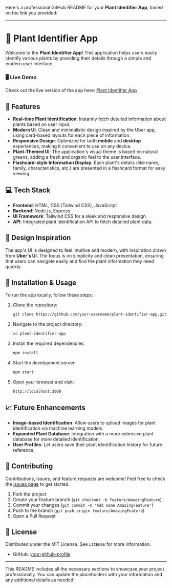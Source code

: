 Here's a professional GitHub README for your **Plant Identifier App**, based on the link you provided:

---

# 🌿 Plant Identifier App

Welcome to the **Plant Identifier App**! This application helps users easily identify various plants by providing their details through a simple and modern user interface.

### 🖥️ Live Demo
Check out the live version of the app here: [Plant Identifier App](https://plant-identifier-hunnyonline.replit.app/)

## 🚀 Features
- **Real-time Plant Identification**: Instantly fetch detailed information about plants based on user input.
- **Modern UI**: Clean and minimalistic design inspired by the Uber app, using card-based layouts for each piece of information.
- **Responsive Design**: Optimized for both **mobile** and **desktop** experiences, making it convenient to use on any device.
- **Plant-Themed UI**: The application's visual theme is based on natural greens, adding a fresh and organic feel to the user interface.
- **Flashcard-style Information Display**: Each plant's details (like name, family, characteristics, etc.) are presented in a flashcard format for easy viewing.


## 💻 Tech Stack
- **Frontend**: HTML, CSS (Tailwind CSS), JavaScript
- **Backend**: Node.js, Express
- **UI Framework**: Tailwind CSS for a sleek and responsive design.
- **API**: Integrated plant identification API to fetch detailed plant data.

## 🎨 Design Inspiration
The app's UI is designed to feel intuitive and modern, with inspiration drawn from **Uber's UI**. The focus is on simplicity and clean presentation, ensuring that users can navigate easily and find the plant information they need quickly.

## 🚧 Installation & Usage
To run the app locally, follow these steps:

1. Clone the repository:
   ```bash
   git clone https://github.com/your-username/plant-identifier-app.git
   ```

2. Navigate to the project directory:
   ```bash
   cd plant-identifier-app
   ```

3. Install the required dependencies:
   ```bash
   npm install
   ```

4. Start the development server:
   ```bash
   npm start
   ```

5. Open your browser and visit:
   ```
   http://localhost:3000
   ```

## 📈 Future Enhancements
- **Image-based Identification**: Allow users to upload images for plant identification via machine learning models.
- **Expanded Plant Database**: Integration with a more extensive plant database for more detailed identification.
- **User Profiles**: Let users save their plant identification history for future reference.

## 🤝 Contributing
Contributions, issues, and feature requests are welcome! Feel free to check the [issues page](https://github.com/your-username/plant-identifier-app/issues) to get started.

1. Fork the project
2. Create your feature branch (`git checkout -b feature/AmazingFeature`)
3. Commit your changes (`git commit -m 'Add some AmazingFeature'`)
4. Push to the branch (`git push origin feature/AmazingFeature`)
5. Open a Pull Request

## 📄 License
Distributed under the MIT License. See `LICENSE` for more information.


- GitHub: [your-github-profile](https://github.com/hunnysanghai)

---

This README includes all the necessary sections to showcase your project professionally. You can update the placeholders with your information and any additional details as needed!
